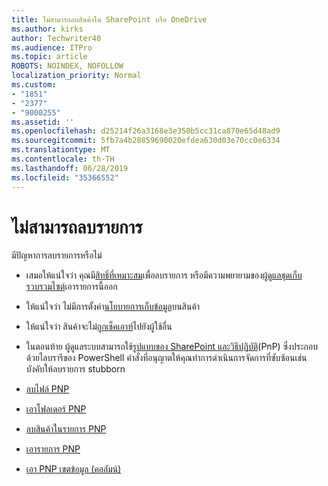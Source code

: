 ```yaml
---
title: ไม่สามารถลบสินค้าใน SharePoint หรือ OneDrive
ms.author: kirks
author: Techwriter40
ms.audience: ITPro
ms.topic: article
ROBOTS: NOINDEX, NOFOLLOW
localization_priority: Normal
ms.custom:
- "1851"
- "2377"
- "9000255"
ms.assetid: ''
ms.openlocfilehash: d25214f26a3168e3e350b5cc31ca870e65d48ad9
ms.sourcegitcommit: 5fb7a4b28859690020efdea630d03e70cc0e6334
ms.translationtype: MT
ms.contentlocale: th-TH
ms.lasthandoff: 06/28/2019
ms.locfileid: "35366552"
---
```

# <a name="unable-to-delete-items"></a>ไม่สามารถลบรายการ

มีปัญหาการลบรายการหรือไม่

- เสมอให้แน่ใจว่า คุณมี[สิทธิ์ที่เหมาะสม](https://docs.microsoft.com/sharepoint/default-sharepoint-groups)เพื่อลบรายการ หรือมีความพยายามของ[ผู้ดูแลชุดเก็บรวบรวมไซต์](https://docs.microsoft.com/sharepoint/customize-sharepoint-site-permissions#add-change-or-remove-a-site-collection-administrator)เอารายการนี้ออก

- ให้แน่ใจว่า ไม่มีการตั้งค่า[นโยบายการเก็บข้อมูล](https://docs.microsoft.com/office365/securitycompliance/retention-policies)บนสินค้า

- ให้แน่ใจว่า สินค้าจะไม่[ถูกเช็คเอาท์](https://support.office.com/article/check-out-check-in-or-discard-changes-to-files-in-a-library-7e2c12a9-a874-4393-9511-1378a700f6de)ไปยังผู้ใช้อื่น

- ในตอนท้าย ผู้ดูแลระบบสามารถใช้[รูปแบบของ SharePoint และวิธีปฏิบัติ](https://docs.microsoft.com/powershell/sharepoint/sharepoint-pnp/sharepoint-pnp-cmdlets?view=sharepoint-ps#installation)(PnP) ซึ่งประกอบด้วยไลบรารีของ PowerShell คำสั่งที่อนุญาตให้คุณทำการดำเนินการจัดการที่ซับซ้อนเช่น บังคับให้ลบรายการ stubborn
- [ลบไฟล์ PNP](https://docs.microsoft.com/powershell/module/sharepoint-pnp/remove-pnpfile?view=sharepoint-ps)
- [เอาโฟลเดอร์ PNP](https://docs.microsoft.com/powershell/module/sharepoint-pnp/remove-pnpfolder?view=sharepoint-ps)
- [ลบสินค้าในรายการ PNP](https://docs.microsoft.com/powershell/module/sharepoint-pnp/remove-pnplistitem?view=sharepoint-ps)
- [เอารายการ PNP](https://docs.microsoft.com/powershell/module/sharepoint-pnp/remove-pnplist?view=sharepoint-ps)
- [เอา PNP เขตข้อมูล (คอลัมน์)](https://docs.microsoft.com/powershell/module/sharepoint-pnp/remove-pnpfield?view=sharepoint-ps)